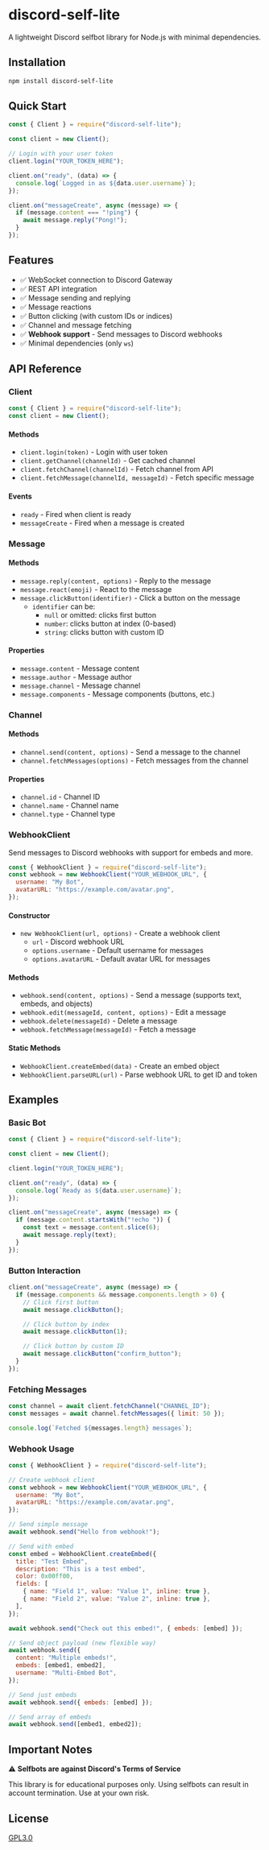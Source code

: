 # discord-self-lite

A lightweight Discord selfbot library for Node.js with minimal dependencies.

## Installation

```bash
npm install discord-self-lite
```

## Quick Start

```javascript
const { Client } = require("discord-self-lite");

const client = new Client();

// Login with your user token
client.login("YOUR_TOKEN_HERE");

client.on("ready", (data) => {
  console.log(`Logged in as ${data.user.username}`);
});

client.on("messageCreate", async (message) => {
  if (message.content === "!ping") {
    await message.reply("Pong!");
  }
});
```

## Features

- ✅ WebSocket connection to Discord Gateway
- ✅ REST API integration
- ✅ Message sending and replying
- ✅ Message reactions
- ✅ Button clicking (with custom IDs or indices)
- ✅ Channel and message fetching
- ✅ **Webhook support** - Send messages to Discord webhooks
- ✅ Minimal dependencies (only `ws`)

## API Reference

### Client

```javascript
const { Client } = require("discord-self-lite");
const client = new Client();
```

#### Methods

- `client.login(token)` - Login with user token
- `client.getChannel(channelId)` - Get cached channel
- `client.fetchChannel(channelId)` - Fetch channel from API
- `client.fetchMessage(channelId, messageId)` - Fetch specific message

#### Events

- `ready` - Fired when client is ready
- `messageCreate` - Fired when a message is created

### Message

#### Methods

- `message.reply(content, options)` - Reply to the message
- `message.react(emoji)` - React to the message
- `message.clickButton(identifier)` - Click a button on the message
  - `identifier` can be:
    - `null` or omitted: clicks first button
    - `number`: clicks button at index (0-based)
    - `string`: clicks button with custom ID

#### Properties

- `message.content` - Message content
- `message.author` - Message author
- `message.channel` - Message channel
- `message.components` - Message components (buttons, etc.)

### Channel

#### Methods

- `channel.send(content, options)` - Send a message to the channel
- `channel.fetchMessages(options)` - Fetch messages from the channel

#### Properties

- `channel.id` - Channel ID
- `channel.name` - Channel name
- `channel.type` - Channel type

### WebhookClient

Send messages to Discord webhooks with support for embeds and more.

```javascript
const { WebhookClient } = require("discord-self-lite");
const webhook = new WebhookClient("YOUR_WEBHOOK_URL", {
  username: "My Bot",
  avatarURL: "https://example.com/avatar.png",
});
```

#### Constructor

- `new WebhookClient(url, options)` - Create a webhook client
  - `url` - Discord webhook URL
  - `options.username` - Default username for messages
  - `options.avatarURL` - Default avatar URL for messages

#### Methods

- `webhook.send(content, options)` - Send a message (supports text, embeds, and objects)
- `webhook.edit(messageId, content, options)` - Edit a message
- `webhook.delete(messageId)` - Delete a message
- `webhook.fetchMessage(messageId)` - Fetch a message

#### Static Methods

- `WebhookClient.createEmbed(data)` - Create an embed object
- `WebhookClient.parseURL(url)` - Parse webhook URL to get ID and token

## Examples

### Basic Bot

```javascript
const { Client } = require("discord-self-lite");

const client = new Client();

client.login("YOUR_TOKEN_HERE");

client.on("ready", (data) => {
  console.log(`Ready as ${data.user.username}`);
});

client.on("messageCreate", async (message) => {
  if (message.content.startsWith("!echo ")) {
    const text = message.content.slice(6);
    await message.reply(text);
  }
});
```

### Button Interaction

```javascript
client.on("messageCreate", async (message) => {
  if (message.components && message.components.length > 0) {
    // Click first button
    await message.clickButton();

    // Click button by index
    await message.clickButton(1);

    // Click button by custom ID
    await message.clickButton("confirm_button");
  }
});
```

### Fetching Messages

```javascript
const channel = await client.fetchChannel("CHANNEL_ID");
const messages = await channel.fetchMessages({ limit: 50 });

console.log(`Fetched ${messages.length} messages`);
```

### Webhook Usage

```javascript
const { WebhookClient } = require("discord-self-lite");

// Create webhook client
const webhook = new WebhookClient("YOUR_WEBHOOK_URL", {
  username: "My Bot",
  avatarURL: "https://example.com/avatar.png",
});

// Send simple message
await webhook.send("Hello from webhook!");

// Send with embed
const embed = WebhookClient.createEmbed({
  title: "Test Embed",
  description: "This is a test embed",
  color: 0x00ff00,
  fields: [
    { name: "Field 1", value: "Value 1", inline: true },
    { name: "Field 2", value: "Value 2", inline: true },
  ],
});

await webhook.send("Check out this embed!", { embeds: [embed] });

// Send object payload (new flexible way)
await webhook.send({
  content: "Multiple embeds!",
  embeds: [embed1, embed2],
  username: "Multi-Embed Bot",
});

// Send just embeds
await webhook.send({ embeds: [embed] });

// Send array of embeds
await webhook.send([embed1, embed2]);
```

## Important Notes

⚠️ **Selfbots are against Discord's Terms of Service**

This library is for educational purposes only. Using selfbots can result in account termination. Use at your own risk.

## License

[GPL3.0](./LICENSE)
